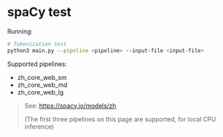 # spaCy test

Running:

```bash
# Tokenization test
python3 main.py --pipeline <pipeline> --input-file <input-file>
```

Supported pipelines:

* zh_core_web_sm
* zh_core_web_md
* zh_core_web_lg

> See: <https://spacy.io/models/zh>
>
> (The first three pipelines on this page are supported, for local CPU inference)